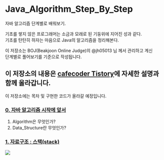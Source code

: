 # Java_Algorithm_Step_By_Step
자바 알고리즘 단계별로 배워보기.

기초를 쌓지 않은 프로그래머는 소금과 모래로 된 기둥위에 지어진 성과 같다.    
기초를 탄탄히 하자는 마음으로 Java의 알고리즘을 정리해본다.

이 저장소는 BOJ(Beakjoon Online Judge)의 @jh05013 님 께서 관리하고 계신    
단계별로 풀어보기를 기준으로 작성됩니다.

## 이 저장소의 내용은 [cafecoder Tistory](https://cafecoder.tistory.com/category/%EC%9B%B9%20%EB%B0%B1%EC%97%94%EB%93%9C%20%EA%B0%9C%EB%B0%9C%EC%9E%90%EB%A5%BC%20%EC%9C%84%ED%95%B4/Algorithm)에 자세한 설명과 함께 올라갑니다.

이 저장소에는 목차 및 구현한 코드가 올라갈 예정입니다.

### [0. 자바 알고리즘 시작에 앞서](https://cafecoder.tistory.com/entry/0-%EC%9E%90%EB%B0%94-%EC%95%8C%EA%B3%A0%EB%A6%AC%EC%A6%98-%EC%8B%9C%EC%9E%91%EC%97%90-%EC%95%9E%EC%84%9C?category=890301)

  1. Algorithm은 무엇인가?
  2. Data_Structure란 무엇인가?

### [1. 자료구조 : 스택(stack)](https://cafecoder.tistory.com/entry/1-%EC%95%8C%EA%B3%A0%EB%A6%AC%EC%A6%98%EC%9D%98-%EC%B2%AB%EA%B1%B8%EC%9D%8C)

![](https://img1.daumcdn.net/thumb/R1280x0/?scode=mtistory2&fname=https%3A%2F%2Fk.kakaocdn.net%2Fdn%2FNmkmT%2FbtqCcjJY4OX%2FJkq7pdqgEyFkXKpMkAR6p1%2Fimg.gif)

